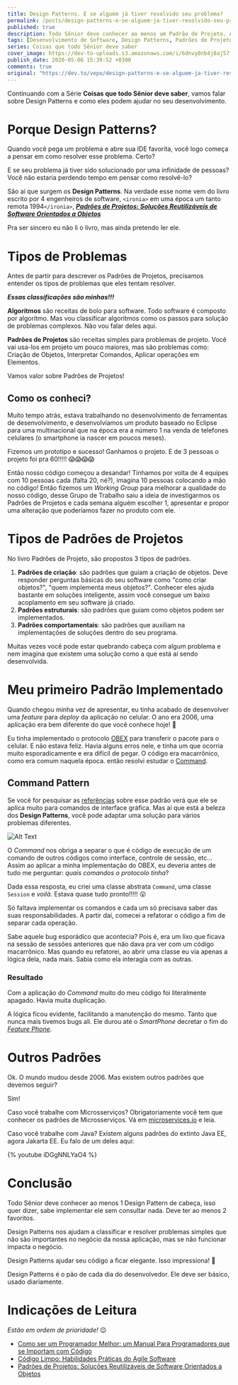 ```yaml
---
title: Design Patterns. E se alguém já tiver resolvido seu problema?
permalink: /posts/design-patterns-e-se-alguem-ja-tiver-resolvido-seu-problema
published: true
description: Todo Sênior deve conhecer ao menos um Padrão de Projeto. Aqui apresento o que são e como um deles me ajudou em 2006.
tags: [Desenvolvimento de Software, Design Patterns, Padrões de Projeto, Clean Code]
series: Coisas que todo Sênior deve saber
cover_image: https://dev-to-uploads.s3.amazonaws.com/i/6dnvy0nb4j8aj57f3xs3.jpg
publish_date: 2020-05-06 15:39:52 +0300
comments: true
original: "https://dev.to/vepo/design-patterns-e-se-alguem-ja-tiver-resolvido-seu-problema-4klf"
---
```


Continuando com a Série **Coisas que todo Sênior deve saber**, vamos falar sobre Design Patterns e como eles podem ajudar no seu desenvolvimento.

# Porque Design Patterns?

Quando você pega um problema e abre sua IDE favorita, você logo começa a pensar em como resolver esse problema. Certo?

E se seu problema já tiver sido solucionado por uma infinidade de pessoas? Você não estaria perdendo tempo em pensar como resolvê-lo?

São aí que surgem os **Design Patterns**. Na verdade esse nome vem do livro escrito por 4 engenheiros de software, `<ironia>` em uma época um tanto remota 1994`</ironia>`, [***Padrões de Projetos: Soluções Reutilizáveis de Software Orientados a Objetos***](https://amzn.to/3cbqOaw)

Pra ser sincero eu não li o livro, mas ainda pretendo ler ele.

# Tipos de Problemas

Antes de partir para descrever os Padrões de Projetos, precisamos entender os tipos de problemas que eles tentam resolver. 

***Essas classificações são minhas!!!***

**Algoritmos** são receitas de bolo para software. Todo software é composto por algoritmo. Mas vou classificar algoritmos como os passos para solução de problemas complexos. Não vou falar deles aqui.

**Padrões de Projetos** são receitas simples para problemas de projeto. Você vai usa-los em projeto um pouco maiores, mas são problemas como: Criação de Objetos, Interpretar Comandos, Aplicar operações em Elementos. 

Vamos valor sobre Padrões de Projetos!

## Como os conheci?

Muito tempo atrás, estava trabalhando no desenvolvimento de ferramentas de desenvolvimento, e desenvolvíamos um produto baseado no Eclipse para uma multinacional que na época era a número 1 na venda de telefones celulares (o smartphone ia nascer em poucos meses). 

Fizemos um prototipo e sucesso! Ganhamos o projeto. E de 3 pessoas o projeto foi pra 60!!!!! 😱😱😱😱

Então nosso código começou a desandar! Tínhamos por volta de 4 equipes com 10 pessoas cada (falta 20, né?), imagina 10 pessoas colocando a mão no código! Então fizemos um _Working Group_ para melhorar a qualidade do nosso código, desse Grupo de Trabalho saiu a ideia de investigarmos os Padrões de Projetos e cada semana alguém escolher 1, apresentar e propor uma alteração que poderíamos fazer no produto com ele.

# Tipos de Padrões de Projetos

No livro Padrões de Projeto, são propostos 3 tipos de padrões.

1. **Padrões de criação**: são padrões que guiam a criação de objetos. Deve responder perguntas básicas do seu software como "como criar objetos?", "quem implementa meus objetos?". Conhecer eles ajuda bastante em soluções inteligente, assim você consegue um baixo acoplamento em seu software já criado.
2. **Padrões estruturais**: são padrões que guiam como objetos podem ser implementados. 
3. **Padrões comportamentais**: são padrões que auxiliam na implementações de soluções dentro do seu programa.

Muitas vezes você pode estar quebrando cabeça com algum problema e nem imagina que existem uma solução como a que está aí sendo desenvolvida.

# Meu primeiro Padrão Implementado

Quando chegou minha vez de apresentar, eu tinha acabado de desenvolver uma _feature_ para _deploy_ da aplicação no celular. O ano era 2006, uma aplicação era bem diferente do que você conhece hoje! 🤔 

Eu tinha implementado o protocolo [OBEX](https://en.wikipedia.org/wiki/OBject_EXchange) para transferir o pacote para o celular. E não estava feliz. Havia alguns erros nele, e tinha um que ocorria muito esporadicamente e era difícil de pegar. O código era macarrônico, como era comum naquela época. então resolvi estudar o [Command](https://pt.wikipedia.org/wiki/Command).

## Command Pattern

Se você for pesquisar as [referências](https://refactoring.guru/pt-br/design-patterns/command) sobre esse padrão verá que ele se aplica muito para comandos de interface gráfica. Mas aí que está a beleza dos **Design Patterns**, você pode adaptar uma solução para vários problemas diferentes.

![Alt Text](https://dev-to-uploads.s3.amazonaws.com/i/wgzwbhi4c3q8mdos9b5r.png)

O _Command_ nos obriga a separar o que é código de execução de um comando de outros códigos como interface, controle de sessão, etc... Assim ao aplicar a minha implementação do OBEX, eu deveria antes de tudo me perguntar: *quais comandos o protocolo tinha*?

Dada essa resposta, eu criei uma classe abstrata `Command`, uma classe `Session` e _voilà_. Estava quase tudo pronto!!!!! 😲 

Só faltava implementar os comandos e cada um só precisava saber das suas responsabilidades. A partir daí, comecei a refatorar o código a fim de separar cada operação.

Sabe aquele bug esporádico que acontecia? Pois é, era um lixo que ficava na sessão de sessões anteriores que não dava pra ver com um código macarrônico. Mas quando eu refatorei, ao abrir uma classe eu via apenas a lógica dela, nada mais. Sabia como ela interagia com as outras.

### Resultado

Com a aplicação do *Command* muito do meu código foi literalmente apagado. Havia muita duplicação. 

A lógica ficou evidente, facilitando a manutenção do mesmo. Tanto que nunca mais tivemos bugs ali. Ele durou até o *SmartPhone* decretar o fim do *[Feature Phone](https://en.wikipedia.org/wiki/Feature_phone)*.

# Outros Padrões

Ok. O mundo mudou desde 2006. Mas existem outros padrões que devemos seguir?

Sim! 

Caso você trabalhe com Microsserviços? Obrigatoriamente você tem que conhecer os padrões de Microsserviços. Vá em [microservices.io](https://microservices.io/patterns/index.html) e leia.

Caso você trabalhe com Java? Existem alguns padrões do extinto Java EE, agora Jakarta EE. Eu falo de um deles aqui: 

{% youtube iDGgNNLYaO4 %}

# Conclusão

Todo Sênior deve conhecer ao menos 1 Design Pattern de cabeça, isso quer dizer, sabe implementar ele sem consultar nada. Deve ter ao menos 2 favoritos.

Design Patterns nos ajudam a classificar e resolver problemas simples que não são importantes no negócio da nossa aplicação, mas se não funcionar impacta o negócio.

Design Patterns ajudar seu código a ficar elegante. Isso impressiona! 🧔

Design Patterns é o pão de cada dia do desenvolvedor. Ele deve ser básico, usado diariamente.

# Indicações de Leitura

_Estão em ordem de prioridade!_ 😉

* [	
Como ser um Programador Melhor: um Manual Para Programadores que se Importam com Código](https://amzn.to/3cbsJvM)
* [Código Limpo: Habilidades Práticas do Agile Software](https://amzn.to/3dgOmuC)
* [Padrões de Projetos: Soluções Reutilizáveis de Software Orientados a Objetos](https://amzn.to/2YEMms5)